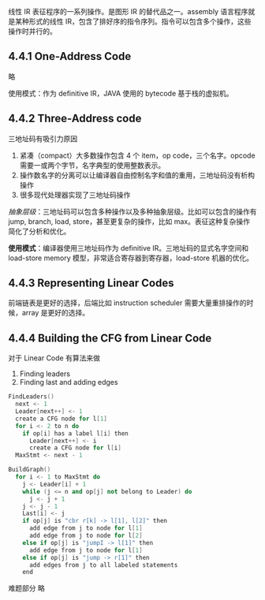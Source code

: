线性 IR 表征程序的一系列操作。是图形 IR 的替代品之一。assembly 语言程序就是某种形式的线性 IR，包含了排好序的指令序列。指令可以包含多个操作，这些操作时并行的。

## 4.4.1 One-Address Code

略

使用模式：作为 definitive IR，JAVA 使用的 bytecode 基于栈的虚拟机。

## 4.4.2 Three-Address code

三地址码有吸引力原因

1. 紧凑（compact）大多数操作包含 4 个 item，op code，三个名字。opcode 需要一或两个字节，名字典型的使用整数表示。
2. 操作数名字的分离可以让编译器自由控制名字和值的重用，三地址码没有析构操作
3. 很多现代处理器实现了三地址码操作

*抽象层级*：三地址码可以包含多种操作以及多种抽象层级。比如可以包含的操作有 jump, branch, load, store，甚至更复杂的操作，比如 max。表征这种复杂操作简化了分析和优化。

**使用模式**：编译器使用三地址码作为 definitive IR。三地址码的显式名字空间和 load-store memory 模型，非常适合寄存器到寄存器，load-store 机器的优化。

## 4.4.3 Representing Linear Codes

前端链表是更好的选择，后端比如 instruction scheduler 需要大量重排操作的时候，array 是更好的选择。

## 4.4.4 Building the CFG from Linear Code

对于 Linear Code 有算法来做

1. Finding leaders
2. Finding last and adding edges

```cpp
FindLeaders()
  next <- 1
  Leader[next++] <- 1
  create a CFG node for l[1]
  for i <- 2 to n do
    if op[i] has a label l[i] then
      Leader[next++] <- i
      create a CFG node for l[i]
  MaxStmt <- next - 1
```

```cpp
BuildGraph()
  for i <- 1 to MaxStmt do
    j <- Leader[i] + 1
    while (j <= n and op[j] not belong to Leader) do
      j <- j + 1
    j <- j - 1
    Last[i] <- j
    if op[j] is "cbr r[k] -> l[1], l[2]" then
      add edge from j to node for l[1]
      add edge from j to node for l[2]
    else if op[j] is "jumpI -> l[1]" then
      add edge from j to node for l[1]
    else if op[j] is "jump -> r[1]" then
      add edges from j to all labeled statements
    end
```

难题部分 略